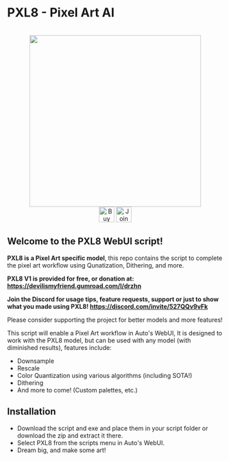# PXL8 - Pixel Art AI 
<p align="center">
    <br>
    <img src="https://i.imgur.com/ynRrj2S.png" width="400"/>
    <br>
    <a href='https://ko-fi.com/O4O5GU04F' target='_blank'><img height='36' style='border:0px;height:36px;' src='https://storage.ko-fi.com/cdn/kofi2.png?v=3' border='0' alt='Buy Me a Coffee at ko-fi.com' /></a> <a href='https://discord.com/invite/527QQv9vFk' target='_blank'><img height='36' style='border:0px;height:36px;' src='https://cincydiscord.com/wp-content/uploads/2019/02/CINCYDISCORDJOIN.png' border='0' alt='Join the discord :)' /></a>
<p>

## Welcome to the PXL8 WebUI script!
**PXL8 is a Pixel Art specific model**, this repo contains the script to complete the pixel art workflow using Qunatization, Dithering, and more.

**PXL8 V1 is provided for free, or donation at: https://devilismyfriend.gumroad.com/l/drzhn**

**Join the Discord for usage tips, feature requests, support or just to show what you made using PXL8! https://discord.com/invite/527QQv9vFk**

Please consider supporting the project for better models and more features!

This script will enable a Pixel Art workflow in Auto's WebUI, It is designed to work with the PXL8 model, but can be used with any model (with diminished results), features include:

- Downsample
- Rescale
- Color Quantization using various algorithms (including SOTA!)
- Dithering
- And more to come! (Custom palettes, etc.)


## Installation

- Download the script and exe and place them in your script folder or download the zip and extract it there.
- Select PXL8 from the scripts menu in Auto's WebUI.
- Dream big, and make some art!